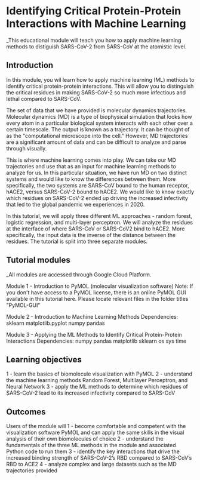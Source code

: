 # Identifying Critical Protein-Protein Interactions with Machine Learning
_This educational module will teach you how to apply machine learning methods to distiguish SARS-CoV-2 from SARS-CoV at the atomistic level. 

## Introduction
In this module, you wil learn how to apply machine learning (ML) methods to identify critical protein-protein interactions. This will allow you to distinguish the critical residues in making SARS-CoV-2 so much more infectious and lethal compared to SARS-CoV. 

The set of data that we have provided is molecular dynamics trajectories. Molecular dynamics (MD) is a type of biophysical simulation that looks how every atom in a particular biological system interacts with each other over a certain timescale. The output is known as a trajectory. It can be thought of as the "computational microscope into the cell." However, MD trajectories are a significant amount of data and can be difficult to analyze and parse through visually. 

This is where machine learning comes into play. We can take our MD trajectories and use that as an input for machine learning methods to analyze for us. In this particular situation, we have run MD on two distinct systems and would like to know the differences between them. More specifically, the two systems are SARS-CoV bound to the human receptor, hACE2, versus SARS-CoV-2 bound to hACE2. We would like to know exactly which residues on SARS-CoV-2 ended up driving the increased infectivity that led to the global pandemic we experiences in 2020. 

In this tutorial, we will apply three different ML approaches - random forest, logistic regression, and multi-layer perceptron. We will analyze the residues at the interface of where SARS-CoV or SARS-CoV2 bind to hACE2. More specifically, the input data is the inverse of the distance between the residues. The tutorial is split into three separate modules. 

## Tutorial modules
_All modules are accessed through Google Cloud Platform.

Module 1 - Introduction to PyMOL (molecular visualization software)
Note: If you don't have access to a PyMOL license, there is an online PyMOL GUI available in this tutorial here. Please locate relevant files in the folder titles "PyMOL-GUI" 

Module 2 - Introduction to Machine Learning Methods
Dependencies: 
sklearn
matplotlib.pyplot
numpy
pandas

Module 3 - Applying the ML Methods to Identify Critical Protein-Protein Interactions
Dependencies:
numpy
pandas
matplotlib
sklearn
os
sys
time

## Learning objectives

1 - learn the basics of biomolecule visualization with PyMOL
2 - understand the machine learning methods Random Forest, Multilayer Perceptron, and Neural Network
3 - apply the ML methods to determine which residues of SARS-CoV-2 lead to its increased infectivity compared to SARS-CoV

## Outcomes

Users of the module will 
1 - become comfortable and competent with the visualization software PyMOL and can apply the same skills in the visual analysis of their own biomolecules of choice
2 - understand the fundamentals of the three ML methods in the module and associated Python code to run them
3 - identify the key interactions that drive the increased binding strength of SARS-CoV-2’s RBD compared to SARS-CoV’s RBD to ACE2
4 - analyze complex and large datasets such as the MD trajectories provided 


